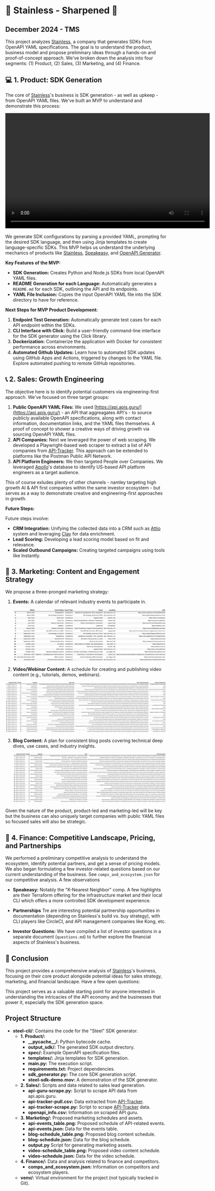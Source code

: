 # :nut_and_bolt:  Stainless - Sharpened :nut_and_bolt:
## December 2024 - TMS

This project analyzes [Stainless](https://www.stainlessapi.com/), a company that generates SDKs from OpenAPI YAML specifications. The goal is to understand the product, business model and propose preliminary ideas through a hands-on and proof-of-concept approach. We've broken down the analysis into four segments: (1) Product, (2) Sales, (3) Marketing, and (4) Finance.

## :computer: 1. Product: SDK Generation 

The core of [Stainless](https://www.stainlessapi.com/)'s business is SDK generation - as well as upkeep - from OpenAPI YAML files. We've built an MVP to understand and demonstrate this process:

<video width="640" height="360" controls>
  <source src="1-Product/steel-sdk-demo-min.mp4" type="video/mp4">
  Your browser does not support the video tag.
</video>

We generate SDK configurations by parsing a provided YAML, prompting for the desired SDK language, and then using Jinja templates to create language-specific SDKs. This MVP helps us understand the underlying mechanics of products like [Stainless](https://www.stainlessapi.com/), [Speakeasy](https://www.speakeasy.com/), and [OpenAPI Generator](https://openapi-generator.tech/).

**Key Features of the MVP:**

*   **SDK Generation:** Creates Python and Node.js SDKs from local OpenAPI YAML files.
*   **README Generation for each Language:** Automatically generates a `README.md` for each SDK, outlining the API and its endpoints.
*   **YAML File Inclusion:** Copies the input OpenAPI YAML file into the SDK directory to have for reference.

**Next Steps for MVP Product Development:**

1. **Endpoint Test Generation:** Automatically generate test cases for each API endpoint within the SDKs.
2. **CLI Interface with Click:** Build a user-friendly command-line interface for the SDK generator using the Click library.
3. **Dockerization:** Containerize the application with Docker for consistent performance across environments.
4. **Automated Github Updates:** Learn how to automated SDK updates using GitHub Apps and Actions, triggered by changes to the YAML file. Explore automated pushing to remote GitHub repositories.

## :telephone_receiver: 2. Sales: Growth Engineering

The objective here is to identify potential customers via engineering-first approach. We've focused on three target groups:

1. **Public OpenAPI YAML Files:** We used [https://api.apis.guru/](https://api.apis.guru/) - an API that aggreagates API's - to source publicly available OpenAPI specifications, along with contact information, documentation links, and the YAML files themselves. A proof of concept to shower a creative ways of driving growth via sourcing OpenAPI YAML files. 
2. **API Companies:** Next we leveraged the power of web scraping. We developed a Playwright-based web scraper to extract a list of API companies from [API-Tracker](https://apitracker.io/). This approach can be extended to platforms like the Postman Public API Network.
3. **API Platform Engineers:** We then targeted People over Companies. We leveraged [Apollo](https://app.apollo.io/)'s database to identify US-based API platform engineers as a target audience.

This of course exludes plenty of other channels - namley targeting high growth AI & API first companies within the same investor ecosystem - but serves as a way to demonstrate creative and engineering-first approaches in growth. 

**Future Steps:**

Future steps involve:

*   **CRM Integration:** Unifying the collected data into a CRM such as [Attio](https://attio.com/) system and leveraging [Clay](https://www.clay.com/) for data enrichment.
*   **Lead Scoring:** Developing a lead scoring model based on fit and relevance.
*   **Scaled Outbound Campaigns:** Creating targeted campaigns using tools like Instantly.

## :mega: 3. Marketing: Content and Engagement Strategy

We propose a three-pronged marketing strategy:

1. **Events:** A calendar of relevant industry events to participate in.

    ![3-Marketing/api-events_table.png](3-Marketing/api-events_table.png)

2. **Video/Webinar Content:** A schedule for creating and publishing video content (e.g., tutorials, demos, webinars).

 ![3-Marketing/video-schedule_table.png](3-Marketing/video-schedule_table.png)

3. **Blog Content:** A plan for consistent blog posts covering technical deep dives, use cases, and industry insights.

    ![3-Marketing/blog-schedule_table.png](3-Marketing/blog-schedule_table.png)

Given the nature of the product, product-led and marketing-led will be key but the business can also uniquely target companies with public YAML files so focused sales will also be strategic. 

## :mega: 4. Finance: Competitive Landscape, Pricing, and Partnerships

We performed a preliminary competitive analysis to understand the ecosystem, identify potential partners, and get a sense of pricing models. We also began formulating a few investor-related questions based on our current understanding of the business. See `comps_and_ecosystem.json` for our competitive analysis. A few observations

*   **Speakeasy:** Notably the "K-Nearest Neighbor" comp. A few highlights are their Terraform offering for the infrastructure market and their local CLI which offers a more controlled SDK development experience. 

*   **Partnerships** Tre are interesting potential partnership opportunities in documentation (depending on Stainless's build vs. buy strategy), with CLI players like CircleCI, and API management companies like Kong, etc.

*   **Investor Questions:** We have compiled a list of investor questions in a separate document (`questions.md`) to further explore the financial aspects of Stainless's business.

## :scroll: Conclusion

This project provides a comprehensive analysis of [Stainless](https://www.stainlessapi.com/)'s business, focusing on their core product alongside potential ideas for sales strategy, marketing, and financial landscape. Have a few open questions: 

This project serves as a valuable starting point for anyone interested in understanding the intricacies of the API economy and the businesses that power it, especially the SDK generation space.

## Project Structure

*   **steel-cli/**: Contains the code for the "Steel" SDK generator.
    *   **1. Product/:**
        *   **\_\_pycache\_\_/:** Python bytecode cache.
        *   **output\_sdk/:** The generated SDK output directory.
        *   **spec/:** Example OpenAPI specification files.
        *   **templates/:** Jinja templates for SDK generation.
        *   **main.py:** The execution script.
        *   **requirements.txt:** Project dependencies.
        *   **sdk\_generator.py:** The core SDK generation script. 
        *   **steel-sdk-demo.mov:** A demonstration of the SDK generator.
    *   **2. Sales/:** Scripts and data related to sales lead generation.
        *   **api-guru-scrape.py:** Script to scrape API data from api.apis.guru.
        *   **api-tracker-pull.csv:** Data extracted from [API-Tracker](https://apitracker.io/).
        *   **api-tracker-scrape.py:** Script to scrape [API-Tracker](https://apitracker.io/) data.
        *   **openapi\_info.csv:** Information on scraped API guru.
    *   **3. Marketing/:** Proposed marketing schedules and assets.
        *   **api-events\_table.png:** Proposed schedule of API-related events.
        *   **api-events.json:** Data for the events table.
        *   **blog-schedule\_table.png:** Proposed blog content schedule.
        *   **blog-schedule.json:** Data for the blog schedule.
        *   **output.py** Script for generating marketing assets.
        *   **video-schedule\_table.png:** Proposed video content schedule.
        *   **video-schedule.json:** Data for the video schedule.
    *   **4. Finance/:** Data and analysis related to finance and competitors.
        *   **comps\_and\_ecosystem.json:** Information on competitors and ecosystem players.
    *   **venv/:** Virtual environment for the project (not typically tracked in Git).